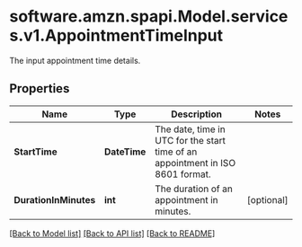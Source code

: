 # software.amzn.spapi.Model.services.v1.AppointmentTimeInput
The input appointment time details.

## Properties

Name | Type | Description | Notes
------------ | ------------- | ------------- | -------------
**StartTime** | **DateTime** | The date, time in UTC for the start time of an appointment in ISO 8601 format. | 
**DurationInMinutes** | **int** | The duration of an appointment in minutes. | [optional] 

[[Back to Model list]](../README.md#documentation-for-models) [[Back to API list]](../README.md#documentation-for-api-endpoints) [[Back to README]](../README.md)

